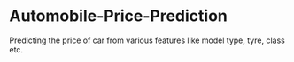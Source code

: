 # Automobile-Price-Prediction
Predicting the price of car from various features like model type, tyre, class etc.
